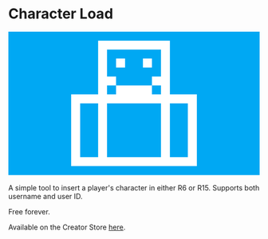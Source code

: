 # Character Load

![Character Load](./Assets/CharacterLoad%20Wide.png)

A simple tool to insert a player's character in either R6 or R15. Supports both username and user ID.

Free forever.

Available on the Creator Store [here](https://create.roblox.com/store/asset/119621554198721).